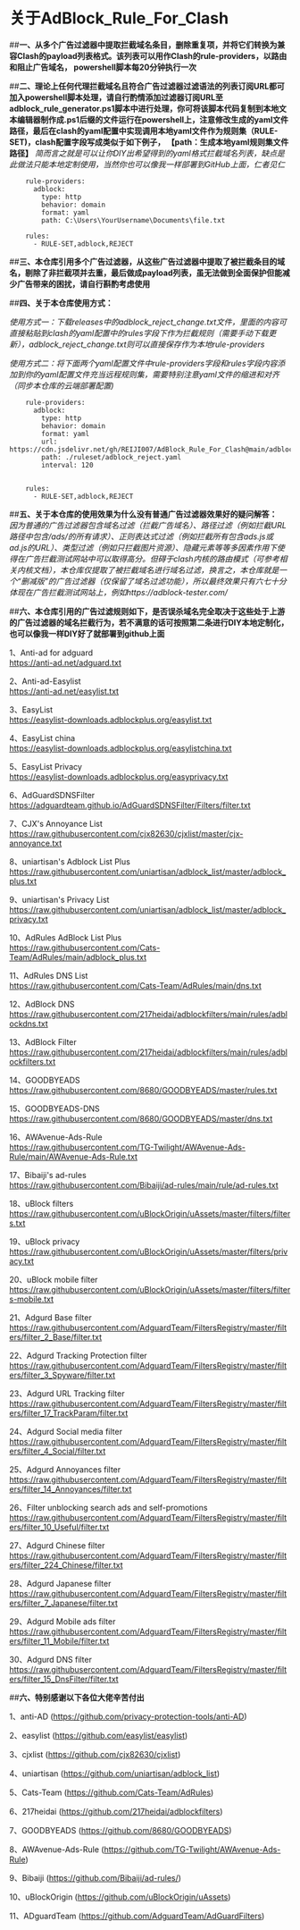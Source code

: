 # 关于AdBlock_Rule_For_Clash
##**一、从多个广告过滤器中提取拦截域名条目，删除重复项，并将它们转换为兼容Clash的payload列表格式。该列表可以用作Clash的rule-providers，以路由和阻止广告域名， powershell脚本每20分钟执行一次**


##**二、理论上任何代理拦截域名且符合广告过滤器过滤语法的列表订阅URL都可加入powershell脚本处理，请自行酌情添加过滤器订阅URL至adblock_rule_generator.ps1脚本中进行处理，你可将该脚本代码复制到本地文本编辑器制作成.ps1后缀的文件运行在powershell上，注意修改生成的yaml文件路径，最后在clash的yaml配置中实现调用本地yaml文件作为规则集（RULE-SET)，clash配置字段写成类似于如下例子， 【path：生成本地yaml规则集文件路径】**
*简而言之就是可以让你DIY出希望得到的yaml格式拦截域名列表，缺点是此做法只能本地定制使用，当然你也可以像我一样部署到GitHub上面，仁者见仁*


        rule-providers:
          adblock:
            type: http
            behavior: domain
            format: yaml
            path: C:\Users\YourUsername\Documents\file.txt
        
        rules:
          - RULE-SET,adblock,REJECT

             





##**三、本仓库引用多个广告过滤器，从这些广告过滤器中提取了被拦截条目的域名，剔除了非拦截项并去重，最后做成payload列表，虽无法做到全面保护但能减少广告带来的困扰，请自行斟酌考虑使用**


##**四、关于本仓库使用方式：**

  *使用方式一：下载releases中的adblock_reject_change.txt文件，里面的内容可直接粘贴到clash的yaml配置中的rules字段下作为拦截规则（需要手动下载更新），adblock_reject_change.txt则可以直接保存作为本地rule-providers*



  *使用方式二：将下面两个yaml配置文件中rule-providers字段和rules字段内容添加到你的yaml配置文件充当远程规则集，需要特别注意yaml文件的缩进和对齐（同步本仓库的云端部署配置)*



        rule-providers:
          adblock:
            type: http
            behavior: domain
            format: yaml
            url: https://cdn.jsdelivr.net/gh/REIJI007/AdBlock_Rule_For_Clash@main/adblock_reject.yaml
            path: ./ruleset/adblock_reject.yaml
            interval: 120
                    
                    
        rules:
          - RULE-SET,adblock,REJECT




##**五、关于本仓库的使用效果为什么没有普通广告过滤器效果好的疑问解答：**
<br>
*因为普通的广告过滤器包含域名过滤（拦截广告域名）、路径过滤（例如拦截URL路径中包含/ads/的所有请求）、正则表达式过滤（例如拦截所有包含ads.js或ad.js的URL）、类型过滤（例如只拦截图片资源）、隐藏元素等等多因素作用下使得在广告拦截测试网站中可以取得高分。但碍于clash内核的路由模式（可参考相关内核文档），本仓库仅提取了被拦截域名进行域名过滤，换言之，本仓库就是一个“删减版”的广告过滤器（仅保留了域名过滤功能），所以最终效果只有六七十分体现在广告拦截测试网站上，例如https://adblock-tester.com/*




##**六、本仓库引用的广告过滤规则如下，是否误杀域名完全取决于这些处于上游的广告过滤器的域名拦截行为，若不满意的话可按照第二条进行DIY本地定制化，也可以像我一样DIY好了就部署到github上面**

1、Anti-ad for adguard<br>
https://anti-ad.net/adguard.txt


2、Anti-ad-Easylist<br>
https://anti-ad.net/easylist.txt
    
    
3、EasyList<br>
https://easylist-downloads.adblockplus.org/easylist.txt


4、EasyList  china<br>
https://easylist-downloads.adblockplus.org/easylistchina.txt


5、EasyList Privacy<br>
https://easylist-downloads.adblockplus.org/easyprivacy.txt
    
    
6、AdGuardSDNSFilter<br>
https://adguardteam.github.io/AdGuardSDNSFilter/Filters/filter.txt
    
    
7、CJX's Annoyance List<br>
https://raw.githubusercontent.com/cjx82630/cjxlist/master/cjx-annoyance.txt
    
    
8、uniartisan's Adblock List Plus<br>
https://raw.githubusercontent.com/uniartisan/adblock_list/master/adblock_plus.txt


9、uniartisan's Privacy List<br>
https://raw.githubusercontent.com/uniartisan/adblock_list/master/adblock_privacy.txt
    
    
10、AdRules AdBlock List Plus<br>
https://raw.githubusercontent.com/Cats-Team/AdRules/main/adblock_plus.txt


11、AdRules DNS List<br>
https://raw.githubusercontent.com/Cats-Team/AdRules/main/dns.txt
    
    
12、AdBlock DNS<br>
https://raw.githubusercontent.com/217heidai/adblockfilters/main/rules/adblockdns.txt


13、AdBlock Filter<br>
https://raw.githubusercontent.com/217heidai/adblockfilters/main/rules/adblockfilters.txt
    
    
14、GOODBYEADS<br>
https://raw.githubusercontent.com/8680/GOODBYEADS/master/rules.txt


15、GOODBYEADS-DNS<br>
https://raw.githubusercontent.com/8680/GOODBYEADS/master/dns.txt
    
    
16、AWAvenue-Ads-Rule<br>
https://raw.githubusercontent.com/TG-Twilight/AWAvenue-Ads-Rule/main/AWAvenue-Ads-Rule.txt
    
    
17、Bibaiji's ad-rules<br>
https://raw.githubusercontent.com/Bibaiji/ad-rules/main/rule/ad-rules.txt
    
    
18、uBlock filters<br>
https://raw.githubusercontent.com/uBlockOrigin/uAssets/master/filters/filters.txt


19、uBlock privacy<br>
https://raw.githubusercontent.com/uBlockOrigin/uAssets/master/filters/privacy.txt


20、uBlock mobile filter<br>
https://raw.githubusercontent.com/uBlockOrigin/uAssets/master/filters/filters-mobile.txt


21、Adgurd Base filter<br>
https://raw.githubusercontent.com/AdguardTeam/FiltersRegistry/master/filters/filter_2_Base/filter.txt


22、Adgurd Tracking Protection filter<br>
https://raw.githubusercontent.com/AdguardTeam/FiltersRegistry/master/filters/filter_3_Spyware/filter.txt


23、Adgurd URL Tracking filter<br>
https://raw.githubusercontent.com/AdguardTeam/FiltersRegistry/master/filters/filter_17_TrackParam/filter.txt


24、Adgurd Social media filter<br>
https://raw.githubusercontent.com/AdguardTeam/FiltersRegistry/master/filters/filter_4_Social/filter.txt


25、Adgurd Annoyances filter<br>
https://raw.githubusercontent.com/AdguardTeam/FiltersRegistry/master/filters/filter_14_Annoyances/filter.txt


26、Filter unblocking search ads and self-promotions<br>
https://raw.githubusercontent.com/AdguardTeam/FiltersRegistry/master/filters/filter_10_Useful/filter.txt


27、Adgurd Chinese filter<br>
https://raw.githubusercontent.com/AdguardTeam/FiltersRegistry/master/filters/filter_224_Chinese/filter.txt


28、Adgurd Japanese filter<br>
https://raw.githubusercontent.com/AdguardTeam/FiltersRegistry/master/filters/filter_7_Japanese/filter.txt


29、Adgurd Mobile ads filter<br>
https://raw.githubusercontent.com/AdguardTeam/FiltersRegistry/master/filters/filter_11_Mobile/filter.txt


30、Adgurd DNS filter<br>
https://raw.githubusercontent.com/AdguardTeam/FiltersRegistry/master/filters/filter_15_DnsFilter/filter.txt





##**六、特别感谢以下各位大佬辛苦付出**

1、anti-AD (https://github.com/privacy-protection-tools/anti-AD)

2、easylist (https://github.com/easylist/easylist)

3、cjxlist (https://github.com/cjx82630/cjxlist)

4、uniartisan (https://github.com/uniartisan/adblock_list)

5、Cats-Team (https://github.com/Cats-Team/AdRules)

6、217heidai (https://github.com/217heidai/adblockfilters)

7、GOODBYEADS (https://github.com/8680/GOODBYEADS)

8、AWAvenue-Ads-Rule (https://github.com/TG-Twilight/AWAvenue-Ads-Rule)

9、Bibaiji (https://github.com/Bibaiji/ad-rules/)

10、uBlockOrigin (https://github.com/uBlockOrigin/uAssets)

11、ADguardTeam (https://github.com/AdguardTeam/AdGuardFilters)
